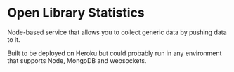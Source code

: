 Open Library Statistics
=================
Node-based service that allows you to collect generic data by pushing data to it.

Built to be deployed on Heroku but could probably run in any environment that supports Node, MongoDB and websockets.